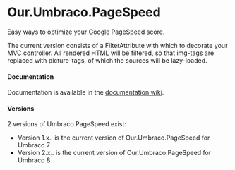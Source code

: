 # Our.Umbraco.PageSpeed

Easy ways to optimize your Google PageSpeed score.

The current version consists of a FilterAttribute with which to decorate your MVC controller.
All rendered HTML will be filtered, so that img-tags are replaced with picture-tags, of which the sources will be lazy-loaded.

#### Documentation

Documentation is available in the [documentation wiki](https://github.com/jvtroyen/Our.Umbraco.PageSpeed/wiki).

#### Versions

2 versions of Umbraco PageSpeed exist:
* Version 1.x.*.* is the current version of Our.Umbraco.PageSpeed for Umbraco 7
* Version 2.x.*.* is the current version of Our.Umbraco.PageSpeed for Umbraco 8